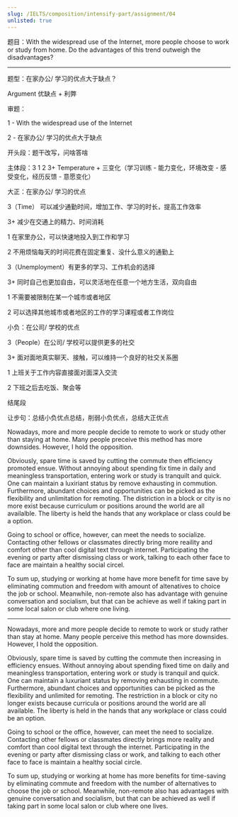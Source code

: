 ```yaml
---
slug: /IELTS/composition/intensify-part/assignment/04
unlisted: true
---
```


题目：With the widespread use of the Internet, more people choose to work or study from home. Do the advantages of this trend outweigh the disadvantages?

---

题型：在家办公/ 学习的优点大于缺点？

Argument 优缺点 + 利弊

审题：

1 - With the widespread use of the Internet

2 - 在家办公/ 学习的优点大于缺点

开头段：题干改写，问啥答啥

主体段：3 1 2 3+
Temperature + 三变化（学习训练 - 能力变化，环境改变 - 感受变化，经历反馈 - 意愿变化）

大正：在家办公/ 学习的优点

3（Time） 可以减少通勤时间，增加工作、学习的时长，提高工作效率

3+  减少在交通上的精力、时间消耗

1 在家里办公，可以快速地投入到工作和学习

2 不用烦恼每天的时间花费在固定重复、没什么意义的通勤上

3（Unemployment）有更多的学习、工作机会的选择

3+ 同时自己也更加自由，可以灵活地在任意一个地方生活，双向自由

1 不需要被限制在某一个城市或者地区

2 可以选择其他城市或者地区的工作的学习课程或者工作岗位

小负：在公司/ 学校的优点

3（People）在公司/ 学校可以提供更多的社交

3+ 面对面地真实聊天、接触，可以维持一个良好的社交关系圈

1 上班关于工作内容直接面对面深入交流

2 下班之后去吃饭、聚会等

结尾段

让步句：总结小负优点总结，削弱小负优点，总结大正优点



Nowadays, more and more people decide to remote to work or study other than staying at home. Many people preceive this method has more downsides. However, I hold the opposition.

Obviously, spare time is saved by cutting the commute then efficiency promoted ensue. Without annoying about spending fix time in daily and meaningless transportation, entering work or study is tranquilt and quick. One can maintain a luxiriant status by remove exhausting in commution. Furthermore, abundant choices and  opportunities can be picked as the flexibility and unlimitation for remoting. The distriction in a block or city is no more exist because curriculum or positions around the world are all availalble. The liberty is held the hands that any workplace or class could be a option.

Going to school or office, however, can meet the needs to socialize. Contacting other fellows or classmates directly bring more reaility and comfort other than cool digital text through internet. Participating the evening or party after dismissing class or work, talking to each other face to face are maintain a healthy social circel.

To sum up, studying or working at home have more benefit for time save by eliminating commution and freedom with amount of altenatives to choice the job or school. Meanwhile, non-remote also has advantage with genuine conversation and socialism, but that can be achieve as well if taking part in some local salon or club where one living.

---

Nowadays, more and more people decide to remote to work or study rather than stay at home. Many people perceive this method has more downsides. However, I hold the opposition.

Obviously, spare time is saved by cutting the commute then increasing in efficiency ensues. Without annoying about spending fixed time on daily and meaningless transportation, entering work or study is tranquil and quick. One can maintain a luxuriant status by removing exhausting in commute. Furthermore, abundant choices and opportunities can be picked as the flexibility and unlimited for remoting. The restriction in a block or city no longer exists because curricula or positions around the world are all available. The liberty is held in the hands that any workplace or class could be an option.

Going to school or the office, however, can meet the need to socialize. Contacting other fellows or classmates directly brings more reality and comfort than cool digital text through the internet. Participating in the evening or party after dismissing class or work, and talking to each other face to face is maintain a healthy social circle.

To sum up, studying or working at home has more benefits for time-saving by eliminating commute and freedom with the number of alternatives to choose the job or school. Meanwhile, non-remote also has advantages with genuine conversation and socialism, but that can be achieved as well if taking part in some local salon or club where one lives.

























